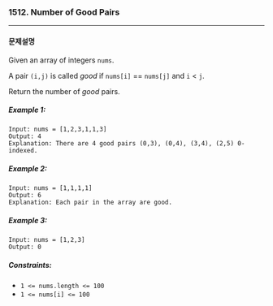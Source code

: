 ### 1512. Number of Good Pairs

---

#### 문제설명

Given an array of integers `nums`.

A pair `(i,j)` is called *good* if `nums[i]` == `nums[j]` and `i` < `j`.

Return the number of *good* pairs.

##### Example 1:

```
Input: nums = [1,2,3,1,1,3]
Output: 4
Explanation: There are 4 good pairs (0,3), (0,4), (3,4), (2,5) 0-indexed.
```

##### Example 2:

```
Input: nums = [1,1,1,1]
Output: 6
Explanation: Each pair in the array are good.
```

##### Example 3:

```
Input: nums = [1,2,3]
Output: 0
```

##### Constraints:

- `1 <= nums.length <= 100`
- `1 <= nums[i] <= 100`